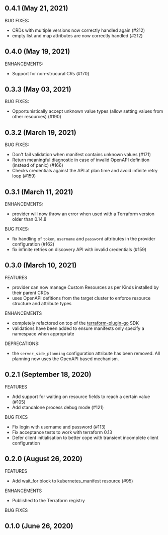 ## 0.4.1 (May 21, 2021)

BUG FIXES:

* CRDs with multiple versions now correctly handled again (#212)
* empty list and map attributes are now correctly handled (#212)

## 0.4.0 (May 19, 2021)

ENHANCEMENTS:

* Support for non-strucural CRs (#170)

## 0.3.3 (May 03, 2021)

BUG FIXES:
* Opportunistically accept unknown value types (allow setting values from other resources) (#190)

## 0.3.2 (March 19, 2021)

BUG FIXES:
* Don't fail validation when manifest contains unknown values (#171)
* Return meaningful diagnostic in case of invalid OpenAPI definition (instead of panic) (#166)
* Checks credentials against the API at plan time and avoid infinite retry loop (#159)

## 0.3.1 (March 11, 2021)

ENHANCEMENTS:
* provider will now throw an error when used with a Terraform version older than 0.14.8

BUG FIXES:
* fix handling of `token`, `username` and `password` attributes in the provider configuration (#162)
* fix infinite retries on discovery API with invalid credentials (#159)

## 0.3.0 (March 10, 2021)

FEATURES
* provider can now manage Custom Resources as per Kinds installed by their parent CRDs
* uses OpenAPI defitions from the target cluster to enforce resource structure and attribute types

ENHANCEMENTS
* completely refactored on top of the [terraform-plugin-go](https://github.com/hashicorp/terraform-plugin-go) SDK
* validations have been added to ensure manifests only specify a namespace when appropriate

DEPRECATIONS:
* the `server_side_planning` configuration attribute has been removed. All planning now uses the OpenAPI based mechanism.

## 0.2.1 (September 18, 2020)

FEATURES
* Add support for waiting on resource fields to reach a certain value (#105)
* Add standalone process debug mode (#121)

BUG FIXES
* Fix login with username and password (#113)
* Fix acceptance tests to work with terraform 0.13
* Defer client initialisation to better cope with transient incomplete client configuration

## 0.2.0 (August 26, 2020)

FEATURES
  * Add wait_for block to kubernetes_manifest resource (#95)

ENHANCEMENTS
  * Published to the Terraform registry

BUG FIXES

## 0.1.0 (June 26, 2020)
